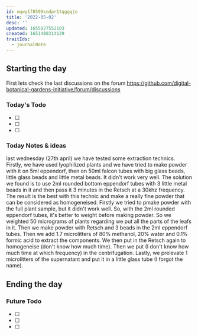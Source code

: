 ```yaml
---
id: oqwy1f8599sndpr1tqggqjo
title: '2022-05-02'
desc: ''
updated: 1655027552103
created: 1651480314129
traitIds:
  - journalNote
---
```



## Starting the day

First lets check the last discussions on the forum https://github.com/digital-botanical-gardens-initiative/forum/discussions

### Today's Todo 

- [ ] 
- [ ] 
- [ ] 

### Today Notes & ideas
last wednesday (27th april) we have tested some extraction technics. Firstly, we have used lyophilized plants and we have tried to make powder with it on 5ml eppendorf, then on 50ml falcon tubes with big glass beads, little glass beads and little metal beads. It didn't work very well. The solution we found is to use 2ml rounded bottom eppendorf tubes with 3 little metal beads in it and then pass it 3 minutes in the Retsch at a 30khz frequency. The result is the best with this technic and make a really fine powder that can be considered as homogeneised. Firstly we tried to pmake powder with the full plant sample, but it didn't work well. So, with the 2ml rounded eppendorf tubes, it's better to weight before making powder. So we weighted 50 micrograms of plants regarding we put all the parts of the leafs in it. Then we make powder with Retsch and 3 beads in the 2ml eppendorf tubes. Then we add 1.7 microlitters of 80% methanol, 20% water and 0.1% formic acid to extract the components. We then put in the Retsch again to homogeneise (don't know how much time). Then we put (I don't know how much time at which frequency) in the centrifugation. Lastly, we prelevate 1 microlitters of the supernatant and put it in a little glass tube (I forgot the name). 



## Ending the day

### Future Todo

- [ ] 
- [ ] 
- [ ] 
